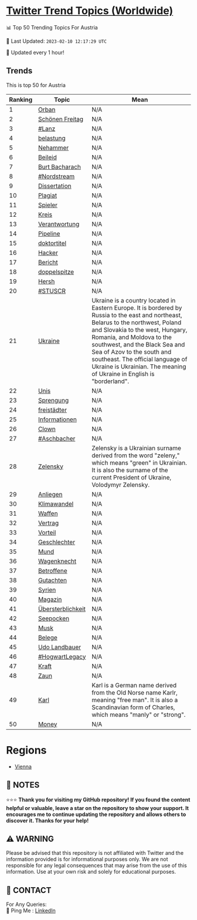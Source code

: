 [Twitter Trend Topics (Worldwide)](https://github.com/ErcinDedeoglu/Twitter-Trend-Topics)
==========


📊 Top 50 Trending Topics For Austria

📆 Last Updated: `2023-02-10 12:17:29 UTC`

🔧 Updated every 1 hour!


## Trends

This is top 50 for Austria

| Ranking | Topic | Mean |
| ------- | ------------ | ------------ |
| 1 | [Orban](http://twitter.com/search?q=Orban) | N/A |
| 2 | [Schönen Freitag](http://twitter.com/search?q=Sch%c3%b6nen+Freitag) | N/A |
| 3 | [#Lanz](http://twitter.com/search?q=%23Lanz) | N/A |
| 4 | [belastung](http://twitter.com/search?q=belastung) | N/A |
| 5 | [Nehammer](http://twitter.com/search?q=Nehammer) | N/A |
| 6 | [Beileid](http://twitter.com/search?q=Beileid) | N/A |
| 7 | [Burt Bacharach](http://twitter.com/search?q=Burt+Bacharach) | N/A |
| 8 | [#Nordstream](http://twitter.com/search?q=%23Nordstream) | N/A |
| 9 | [Dissertation](http://twitter.com/search?q=Dissertation) | N/A |
| 10 | [Plagiat](http://twitter.com/search?q=Plagiat) | N/A |
| 11 | [Spieler](http://twitter.com/search?q=Spieler) | N/A |
| 12 | [Kreis](http://twitter.com/search?q=Kreis) | N/A |
| 13 | [Verantwortung](http://twitter.com/search?q=Verantwortung) | N/A |
| 14 | [Pipeline](http://twitter.com/search?q=Pipeline) | N/A |
| 15 | [doktortitel](http://twitter.com/search?q=doktortitel) | N/A |
| 16 | [Hacker](http://twitter.com/search?q=Hacker) | N/A |
| 17 | [Bericht](http://twitter.com/search?q=Bericht) | N/A |
| 18 | [doppelspitze](http://twitter.com/search?q=doppelspitze) | N/A |
| 19 | [Hersh](http://twitter.com/search?q=Hersh) | N/A |
| 20 | [#STUSCR](http://twitter.com/search?q=%23STUSCR) | N/A |
| 21 | [Ukraine](http://twitter.com/search?q=Ukraine) | Ukraine is a country located in Eastern Europe. It is bordered by Russia to the east and northeast, Belarus to the northwest, Poland and Slovakia to the west, Hungary, Romania, and Moldova to the southwest, and the Black Sea and Sea of Azov to the south and southeast. The official language of Ukraine is Ukrainian. The meaning of Ukraine in English is "borderland". |
| 22 | [Unis](http://twitter.com/search?q=Unis) | N/A |
| 23 | [Sprengung](http://twitter.com/search?q=Sprengung) | N/A |
| 24 | [freistädter](http://twitter.com/search?q=freist%c3%a4dter) | N/A |
| 25 | [Informationen](http://twitter.com/search?q=Informationen) | N/A |
| 26 | [Clown](http://twitter.com/search?q=Clown) | N/A |
| 27 | [#Aschbacher](http://twitter.com/search?q=%23Aschbacher) | N/A |
| 28 | [Zelensky](http://twitter.com/search?q=Zelensky) | Zelensky is a Ukrainian surname derived from the word "zeleny," which means "green" in Ukrainian. It is also the surname of the current President of Ukraine, Volodymyr Zelensky. |
| 29 | [Anliegen](http://twitter.com/search?q=Anliegen) | N/A |
| 30 | [Klimawandel](http://twitter.com/search?q=Klimawandel) | N/A |
| 31 | [Waffen](http://twitter.com/search?q=Waffen) | N/A |
| 32 | [Vertrag](http://twitter.com/search?q=Vertrag) | N/A |
| 33 | [Vorteil](http://twitter.com/search?q=Vorteil) | N/A |
| 34 | [Geschlechter](http://twitter.com/search?q=Geschlechter) | N/A |
| 35 | [Mund](http://twitter.com/search?q=Mund) | N/A |
| 36 | [Wagenknecht](http://twitter.com/search?q=Wagenknecht) | N/A |
| 37 | [Betroffene](http://twitter.com/search?q=Betroffene) | N/A |
| 38 | [Gutachten](http://twitter.com/search?q=Gutachten) | N/A |
| 39 | [Syrien](http://twitter.com/search?q=Syrien) | N/A |
| 40 | [Magazin](http://twitter.com/search?q=Magazin) | N/A |
| 41 | [Übersterblichkeit](http://twitter.com/search?q=%c3%9cbersterblichkeit) | N/A |
| 42 | [Seepocken](http://twitter.com/search?q=Seepocken) | N/A |
| 43 | [Musk](http://twitter.com/search?q=Musk) | N/A |
| 44 | [Belege](http://twitter.com/search?q=Belege) | N/A |
| 45 | [Udo Landbauer](http://twitter.com/search?q=Udo+Landbauer) | N/A |
| 46 | [#HogwartLegacy](http://twitter.com/search?q=%23HogwartLegacy) | N/A |
| 47 | [Kraft](http://twitter.com/search?q=Kraft) | N/A |
| 48 | [Zaun](http://twitter.com/search?q=Zaun) | N/A |
| 49 | [Karl](http://twitter.com/search?q=Karl) | Karl is a German name derived from the Old Norse name Karlr, meaning "free man". It is also a Scandinavian form of Charles, which means "manly" or "strong". |
| 50 | [Money](http://twitter.com/search?q=Money) | N/A |



# Regions

* [Vienna](</Austria/Vienna.md>)



## 📝 NOTES

⭐⭐⭐ **Thank you for visiting my GitHub repository! If you found the content helpful or valuable, leave a star on the repository to show your support. It encourages me to continue updating the repository and allows others to discover it. Thanks for your help!**


## ⚠️ WARNING

Please be advised that this repository is not affiliated with Twitter and the information provided is for informational purposes only. We are not responsible for any legal consequences that may arise from the use of this information. Use at your own risk and solely for educational purposes.


## 📨 CONTACT

 For Any Queries:  
            🏓 Ping Me : [LinkedIn](https://www.linkedin.com/in/ercindedeoglu/)
